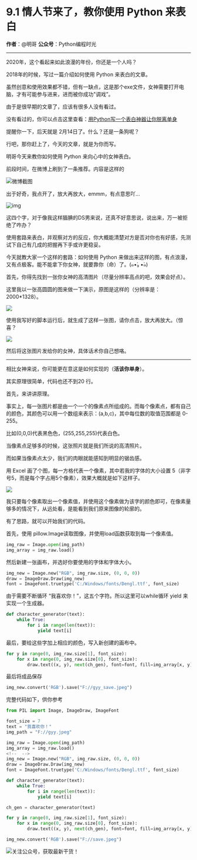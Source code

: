 # 9.1 情人节来了，教你使用 Python 来表白

**作者**：@明哥
**公众号**：Python编程时光

---

2020年，这个看起来如此浪漫的年份，你还是一个人吗？

2018年的时候，写过一篇介绍如何使用 Python 来表白的文章。

虽然创意和使用效果都不错，但有一缺点，这是那个exe文件，女神需要打开电脑，才有可能参与进来，进而被你成功"调戏”。

由于是很早期的文章了，应该有很多人没有看过。

没有看过的，你可以点击这里查看：[用Python写一个表白神器让你脱离单身](https://mp.weixin.qq.com/s?__biz=MzIzMzMzOTI3Nw==&mid=2247485021&idx=1&sn=123b39391d11e9c7160b47a4c6a3dcb1&scene=21#wechat_redirect)

提醒你一下，后天就是 2月14日了。什么？还是一条狗呢？

行吧，那你赶上了，今天的文章，就是为你而写。

明哥今天来教你如何使用 Python 来向心中的女神表白。

前段时间，在微博上刷到了一条推荐。内容是这样的

![微博截图](http://image.python-online.cn/20200211211522.png)

出于好奇，我点开了，放大再放大，emmm，有点意思吖…

![img](http://image.python-online.cn/20200211211657.png)

这四个字，对于像我这样腼腆的DS男来说，还真不好意思说，说出来，万一被拒绝了咋办？

使用套路来表白，并观察对方的反应，你大概能清楚对方是否对你也有好感，先测试下自己有几成的把握再下手或许更稳妥。

今天就教大家一个这样的套路：如何使用 Python 来做出来这样的图，有点浪漫，又有点极客。能不能拿下你女神，就要靠你（命）了。(๑•́₃ •̀๑)

首先，你得先找到一张你女神的高清图片（尽量分辨率高点的吧，效果会好点）。

这里我以一张高圆圆的图来做一下演示，原图是这样的（分辨率是：2000*1328）。

![](http://image.python-online.cn/20200214104413.png)

使用我写好的脚本运行后，就生成了这样一张图，请你点击，放大再放大。（惊喜？

![](http://image.python-online.cn/save.jpeg)

然后将这张图片发给你的女神，具体话术你自己想咯。

------

相比女神来说，你可能更在意这是如何实现的（**活该你单身**）。

其实原理很简单，代码也还不到20 行。

首先，来讲讲原理。

事实上，每一张图片都是由一个一个的像素点所组成的。而每个像素点，都有自己的颜色，其颜色可以用一个数组来表示：(a,b,c)，其中每位数的取值范围都是 0-255。

比如(0,0,0)代表黑色色，(255,255,255)代表白色。

当像素点足够多的时候，这张照片就是我们所说的高清照片。

而如果当像素点太少，我们的肉眼就能感知到明显的锯齿感。

用 Excel 画了个图，每一方格代表一个像素，其中若我的字体的大小设置 5（非字号5，而是每个字占用5个像素），效果大概就是如下这样子。

![](http://image.python-online.cn/20200214104646.png)

我只要每个像素取出一个像素值，并使用这个像素做为该字的颜色即可，在像素量够多的情况下，从远处看，是能看到我们原来图像的轮廓的。

有了思路，就可以开始我们的代码。

首先，使用 pillow.Image读取图像，并使用load函数获取到每一个像素值。

```python
img_raw = Image.open(img_path)
img_array = img_raw.load()
```

然后新建一张画布，并选好你要使用的字体和字体大小。

```python
img_new = Image.new("RGB", img_raw.size, (0, 0, 0))
draw = ImageDraw.Draw(img_new)
font = ImageFont.truetype('C:/Windows/fonts/Dengl.ttf', font_size)
```

由于需要不断循环 “我喜欢你！”，这五个字符。所以这里可以while循环 yield 来实现一个生成器。

```python
def character_generator(text):
    while True:
        for i in range(len(text)):
            yield text[i]
```

最后，要给这些字加上相应的颜色，写入新创建的画布中。

```python
for y in range(0, img_raw.size[1], font_size):
    for x in range(0, img_raw.size[0], font_size):
        draw.text((x, y), next(ch_gen), font=font, fill=img_array[x, y], direction=None)
```

最后将成品保存

```python
img_new.convert('RGB').save("F://gyy_save.jpeg")
```

完整代码如下，供你参考

```python
from PIL import Image, ImageDraw, ImageFont

font_size = 7
text = "我喜欢你！"
img_path = "F://gyy.jpeg"

img_raw = Image.open(img_path)
img_array = img_raw.load()
<!--  -->
img_new = Image.new("RGB", img_raw.size, (0, 0, 0))
draw = ImageDraw.Draw(img_new)
font = ImageFont.truetype('C:/Windows/fonts/Dengl.ttf', font_size)

def character_generator(text):
    while True:
        for i in range(len(text)):
            yield text[i]

ch_gen = character_generator(text)

for y in range(0, img_raw.size[1], font_size):
    for x in range(0, img_raw.size[0], font_size):
        draw.text((x, y), next(ch_gen), font=font, fill=img_array[x, y], direction=None)

img_new.convert('RGB').save("F://save.jpeg")
```



![关注公众号，获取最新干货！](http://image.python-online.cn/20200315144434.png)